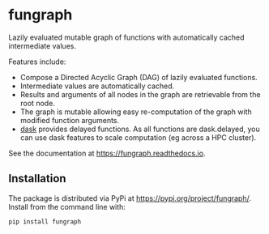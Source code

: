 # fungraph

Lazily evaluated mutable graph of functions with automatically cached intermediate values. 

Features include:
* Compose a Directed Acyclic Graph (DAG) of lazily evaluated functions.
* Intermediate values are automatically cached.
* Results and arguments of all nodes in the graph are retrievable from the root node. 
* The graph is mutable allowing easy re-computation of the graph with modified function arguments.
* [dask](https://dask.org/ "Dask") provides delayed functions. As all functions are dask.delayed, you can use dask features to scale computation (eg across a HPC cluster).

See the documentation at <https://fungraph.readthedocs.io>.

## Installation

The package is distributed via PyPi at <https://pypi.org/project/fungraph/>.
Install from the command line with:

```bash
pip install fungraph
```